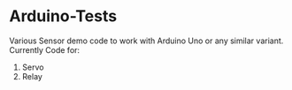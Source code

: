 # Arduino-Tests
Various Sensor demo code to work with Arduino Uno or any similar variant.
Currently Code for:
1. Servo
2. Relay
